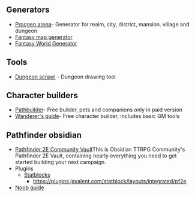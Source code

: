 ## Generators
- [Procgen arena](https://watabou.github.io/)- Generator for realm, city, district, mansion. village and dungeon
- [Fantasy map generator](https://azgaar.github.io/Fantasy-Map-Generator/)
- [Fantasy World Generator](https://donjon.bin.sh/fantasy/world/)

## Tools
- [Dungeon scrawl](https://app.dungeonscrawl.com/) - Dungeon drawing tool

## Character builders
- [Pathbuilder](https://pathbuilder2e.com/)- Free builder, pets and companions only in paid version
- [Wanderer's guide](https://wanderersguide.app/)- Free character builder, includes basic GM tools

## Pathfinder obsidian
- [Pathfinder 2E Community Vault](https://github.com/Obsidian-TTRPG-Community/Pathfinder-2E-SRD-Markdown/tree/main)This is Obsidian TTRPG Community's Pathfinder 2E Vault, containing nearly everything you need to get started building your next campaign.
- Plugins
	- [Statblocks](https://plugins.javalent.com/statblocks)
		- https://plugins.javalent.com/statblock/layouts/integrated/pf2e
- [Noob guide](https://www.patreon.com/posts/67310539)